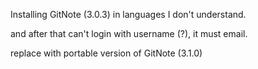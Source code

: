 Installing GitNote (3.0.3) in languages I don't understand.

and after that can't login with username (?), it must email.

replace with portable version of GitNote (3.1.0)

